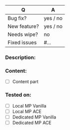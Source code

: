 | Q | A |
| --- | --- |
| Bug fix? | yes / no |
| New feature? | yes / no <!-- don't forget to update CHANGELOG.md file --> |
| Needs wipe? | no <!-- set to yes if save needs to be wiped to use new feature --> |
| Fixed issues | #... <!-- #-prefixed issue number(s), if any --> |

### Description:

<!--
Write short description about this pull request
by replacing this comment block
-->

### Content:
- [ ] Content part

<!--
Add things which are part of this pull request as checkboxes
to show if it's already finished and already part of the pull request.
-->

### Tested on:
- [ ] Local MP Vanilla
- [ ] Local MP ACE
- [ ] Dedicated MP Vanilla
- [ ] Dedicated MP ACE

<!--
Add strikethrough if N\A, for eg. stringtable updates

- [x] ~~Not applicable~~
-->
